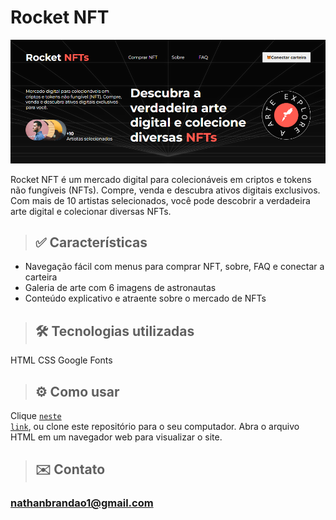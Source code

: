 # Rocket NFT

<img src="./assets/banner-readme.PNG" alt="banner" >

Rocket NFT é um mercado digital para colecionáveis em criptos e tokens não fungíveis (NFTs). Compre, venda e descubra ativos digitais exclusivos. Com mais de 10 artistas selecionados, você pode descobrir a verdadeira arte digital e colecionar diversas NFTs.

> ## ✅ Características
- Navegação fácil com menus para comprar NFT, sobre, FAQ e conectar a carteira
- Galeria de arte com 6 imagens de astronautas
- Conteúdo explicativo e atraente sobre o mercado de NFTs

> ## 🛠 Tecnologias utilizadas
HTML
CSS
Google Fonts

> ## ⚙️ Como usar
Clique <code>[neste link](https://nathanmarques2001.github.io/Rocket-NFT/)</code>, ou clone este repositório para o seu computador. Abra o arquivo HTML em um navegador web para visualizar o site. 

>## ✉️ Contato

### nathanbrandao1@gmail.com
